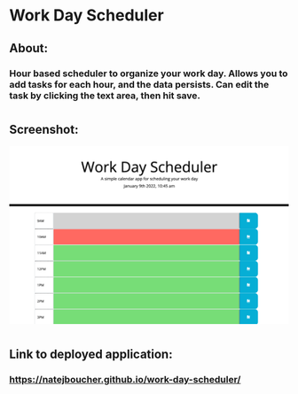 # Work Day Scheduler
## About:
### Hour based scheduler to organize your work day. Allows you to add tasks for each hour, and the data persists. Can edit the task by clicking the text area, then hit save.
#
## Screenshot:
![Screenshot of deployed application](./assets/images/screenshot.png)
#
## Link to deployed application:

### https://natejboucher.github.io/work-day-scheduler/

